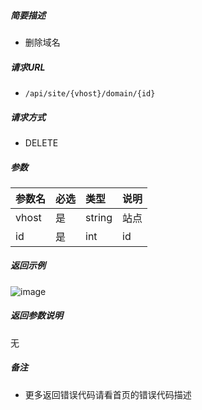

    
##### 简要描述

- 删除域名

##### 请求URL
- ` /api/site/{vhost}/domain/{id} `
  
##### 请求方式
- DELETE

##### 参数

|参数名|必选|类型|说明|
|:----    |:---|:----- |-----   |
|vhost |是  |string |站点   |
|id |是  |int | id    |

##### 返回示例 

![image](https://user-images.githubusercontent.com/90588289/133868593-adb1f243-670b-4f5d-bb98-799347998b4d.png)

##### 返回参数说明 

无

##### 备注 

- 更多返回错误代码请看首页的错误代码描述



